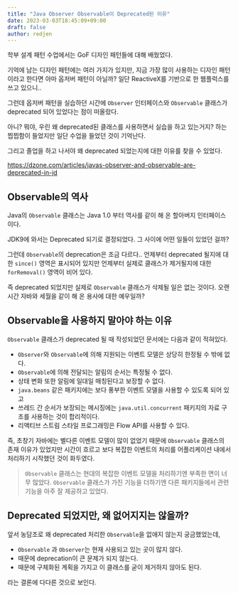```yaml
---
title: "Java Observer Observable이 Deprecated된 이유"
date: 2023-03-03T18:45:09+09:00
draft: false
author: redjen
---
```


학부 설계 패턴 수업에서는 GoF 디자인 패턴들에 대해 배웠었다.

기억에 남는 디자인 패턴에는 여러 가지가 있지만, 지금 가장 많이 사용하는 디자인 패턴이라고 한다면 아마 옵저버 패턴이 아닐까? 일단 ReactiveX를 기반으로 한 웹플럭스를 쓰고 있으니..

그런데 옵저버 패턴을 실습하던 시간에 `Observer` 인터페이스와 `Observable` 클래스가 deprecated 되어 있었다는 점이 떠올랐다.

아니? 뭐야, 우린 왜 deprecated된 클래스를 사용하면서 실습을 하고 있는거지? 하는 찝찝함이 들었지만 일단 수업을 들었던 것이 기억난다.

그리고 졸업을 하고 나서야 왜 deprecated 되었는지에 대한 이유를 찾을 수 있었다.

https://dzone.com/articles/javas-observer-and-observable-are-deprecated-in-jd

## Observable의 역사

Java의 `Observable` 클래스는 Java 1.0 부터 역사를 같이 해 온 할아버지 인터페이스이다.

JDK9에 와서는 Deprecated 되기로 결정되었다. 그 사이에 어떤 일들이 있었던 걸까?

그런데 `Observable`의 deprecation은 조금 다르다.. 언제부터 deprecated 될지에 대한 `since()` 영역은 표시되어 있지만 언제부터 실제로 클래스가 제거될지에 대한 `forRemoval()` 영역이 비어 있다.

즉 deprecated 되었지만 실제로 `Observable` 클래스가 삭제될 일은 없는 것이다. 오랜 시간 자바와 세월을 같이 해 온 용사에 대한 예우일까? 

## Observable을 사용하지 말아야 하는 이유

`Observable` 클래스가 deprecated 될 때 작성되었던 문서에는 다음과 같이 적혀있다.
- `Observer`와 `Observable`에 의해 지원되는 이벤트 모델은 상당히 한정될 수 밖에 없다.
- `Observable`에 의해 전달되는 알림의 순서는 특정될 수 없다.
- 상태 변화 또한 알림에 일대일 매칭된다고 보장할 수 없다.
- `java.beans` 같은 패키지에는 보다 풍부한 이벤트 모델을 사용할 수 있도록 되어 있고
- 쓰레드 간 순서가 보장되는 메시징에는 `java.util.concurrent` 패키지의 자료 구조를 사용하는 것이 합리적이다.
- 리액티브 스트림 스타일 프로그래밍은 Flow API를 사용할 수 있다.

즉, 초창기 자바에는 별다른 이벤트 모델이 많이 없었기 때문에 `Observable` 클래스의 존재 이유가 있었지만 시간이 흐르고 보다 복잡한 이벤트의 처리를 어플리케이션 내에서 처리하기 시작했던 것이 화두였다. 

> `Observable` 클래스는 현대의 복잡한 이벤트 모델을 처리하기엔 부족한 면이 너무 많았다. `Observable` 클래스가 가진 기능을 더하기엔 다른 패키지들에서 관련 기능을 아주 잘 제공하고 있었다.

## Deprecated 되었지만, 왜 없어지지는 않을까?

앞서 농담조로 왜 deprecated 처리한 `Observable`을 없애지 않는지 궁금했었는데,
- `Observable` 과 `Observer`는 현재 사용되고 있는 곳이 많지 않다.
- 때문에 deprecation이 큰 문제가 되지 않는다.
- 때문에 구체화된 계획을 가지고 이 클래스를 굳이 제거하지 않아도 된다. 

라는 결론에 다다른 것으로 보인다.